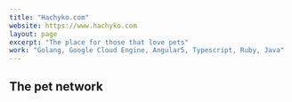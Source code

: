 ```yaml
---
title: "Hachyko.com"
website: https://www.hachyko.com
layout: page
excerpt: "The place for those that love pets"
work: "Golang, Google Cloud Engine, Angular5, Typescript, Ruby, Java"
---
```


## The pet network ##

